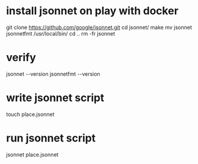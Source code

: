 # install jsonnet on play with docker
git clone https://github.com/google/jsonnet.git
cd jsonnet/
make
mv jsonnet jsonnetfmt /usr/local/bin/
cd ..
rm -fr jsonnet

# verify
jsonnet --version
jsonnetfmt --version

# write jsonnet script
touch place.jsonnet

# run jsonnet script
jsonnet place.jsonnet
